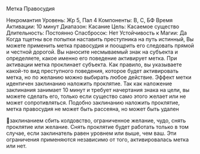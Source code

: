 
Метка Правосудия

Некромантия
Уровень: Жр 5, Пал 4
Компоненты: В, С, БФ
Время Активации: 10 минут
Диапазон: Касание
Цель: Касаемое существо
Длительность: Постоянно
Спасбросок: Нет
Устойчивость к Магии: Да
Когда тщетны все попытки наставить
преступника на путь истинный, Вы можете применить метка правосудия и
поощрить его следовать прямой и честной дорогой.
Вы наносите несмываемый знак на
субъекта и определяете, какое именно
его поведение активирует метка. При
активации метка проклинает субъекта.
Как правило, вы указываете какой-то
вид преступного поведения, которое
будет активировать метка, но по желанию можно выбирать любое действие.
Эффект метки идентичен заклинанию
наложить проклятие.
Так как наложение заклинания занимает 10 минут и требует начертания
знака на цели, вы можете сделать его,
только если существо само этого желает или не может сопротивляться.
Подобно заклинанию наложить
проклятие, метка правосудия не может
быть рассеяна, но может быть удален

заклинанием сбить колдовство, ограниченное желание, чудо, снять проклятие или желание. Снять проклятие будет работать только в том случае, если
заклинатель равен уровнем или выше,
чем ваш. Эти ограничения применяются независимо от того, активировалась
метка или нет.